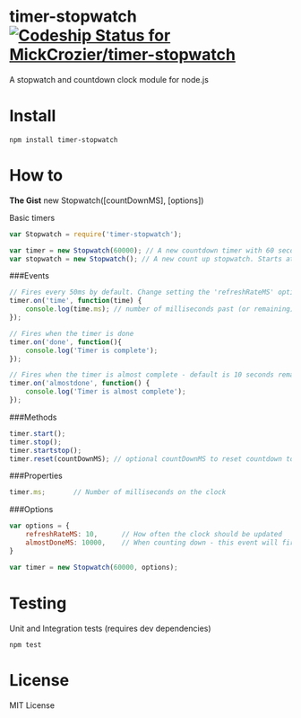 
timer-stopwatch [![Codeship Status for MickCrozier/timer-stopwatch](https://codeship.io/projects/d68910a0-e989-0131-eba0-368dc75eab9e/status)](https://codeship.io/projects/26196)
========================

A stopwatch and countdown clock module for node.js


Install
======

```shell
npm install timer-stopwatch
```


How to
======
**The Gist**
new Stopwatch([countDownMS], [options])


Basic timers
```js
var Stopwatch = require('timer-stopwatch');

var timer = new Stopwatch(60000); // A new countdown timer with 60 seconds
var stopwatch = new Stopwatch(); // A new count up stopwatch. Starts at 0.
```

###Events
```js
// Fires every 50ms by default. Change setting the 'refreshRateMS' options
timer.on('time', function(time) {
	console.log(time.ms); // number of milliseconds past (or remaining);
});

// Fires when the timer is done
timer.on('done', function(){
	console.log('Timer is complete');
});

// Fires when the timer is almost complete - default is 10 seconds remaining. Change with 'almostDoneMS' option
timer.on('almostdone', function() {
	console.log('Timer is almost complete');
});

```

###Methods
```js
timer.start();
timer.stop();
timer.startstop();
timer.reset(countDownMS); // optional countDownMS to reset countdown to that many milliseconds
```

###Properties
```js
timer.ms;		// Number of milliseconds on the clock
```



###Options
```js
var options = {
	refreshRateMS: 10,		// How often the clock should be updated
	almostDoneMS: 10000, 	// When counting down - this event will fire with this many milliseconds remaining on the clock
}

var timer = new Stopwatch(60000, options);
```



Testing
======

Unit and Integration tests (requires dev dependencies)
```shell
npm test
```

License
======
MIT License

